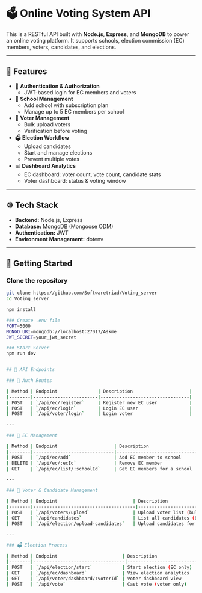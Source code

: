 # 🗳️ Online Voting System API

This is a RESTful API built with **Node.js**, **Express**, and **MongoDB** to power an online voting platform. It supports schools, election commission (EC) members, voters, candidates, and elections.

---

## 📁 Features

- 🔐 **Authentication & Authorization**
  - JWT-based login for EC members and voters
- 🏫 **School Management**
  - Add school with subscription plan
  - Manage up to 5 EC members per school
- 👥 **Voter Management**
  - Bulk upload voters
  - Verification before voting
- 🗳️ **Election Workflow**
  - Upload candidates
  - Start and manage elections
  - Prevent multiple votes
- 📊 **Dashboard Analytics**
  - EC dashboard: voter count, vote count, candidate stats
  - Voter dashboard: status & voting window

---

## ⚙️ Tech Stack

- **Backend:** Node.js, Express
- **Database:** MongoDB (Mongoose ODM)
- **Authentication:** JWT
- **Environment Management:** dotenv

---

## 🚀 Getting Started

### Clone the repository

```bash
git clone https://github.com/Softwaretriad/Voting_server
cd Voting_server

npm install

### Create .env file
PORT=5000
MONGO_URI=mongodb://localhost:27017/Askme
JWT_SECRET=your_jwt_secret

### Start Server
npm run dev


## 📌 API Endpoints

### 🔐 Auth Routes

| Method | Endpoint               | Description                     |
|--------|------------------------|---------------------------------|
| POST   | `/api/ec/register`     | Register new EC user            |
| POST   | `/api/ec/login`        | Login EC user                   |
| POST   | `/api/voter/login`     | Login voter                     |

---

### 🏫 EC Management

| Method | Endpoint                     | Description                      |
|--------|------------------------------|----------------------------------|
| POST   | `/api/ec/add`                | Add EC member to school          |
| DELETE | `/api/ec/:ecId`              | Remove EC member                 |
| GET    | `/api/ec/list/:schoolId`     | Get EC members for a school      |

---

### 👥 Voter & Candidate Management

| Method | Endpoint                            | Description                     |
|--------|--------------------------------------|---------------------------------|
| POST   | `/api/voters/upload`                | Upload voter list (bulk)        |
| GET    | `/api/candidates`                   | List all candidates (EC view)   |
| POST   | `/api/election/upload-candidates`   | Upload candidates for election  |

---

### 🗳️ Election Process

| Method | Endpoint                        | Description                     |
|--------|----------------------------------|---------------------------------|
| POST   | `/api/election/start`           | Start election (EC only)        |
| GET    | `/api/ec/dashboard`             | View election analytics         |
| GET    | `/api/voter/dashboard/:voterId` | Voter dashboard view            |
| POST   | `/api/vote`                     | Cast vote (voter only)          |


